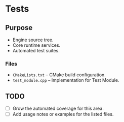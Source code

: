 # Tests

## Purpose
- Engine source tree.
- Core runtime services.
- Automated test suites.

### Files
- `CMakeLists.txt` – CMake build configuration.
- `test_module.cpp` – Implementation for Test Module.

## TODO
- [ ] Grow the automated coverage for this area.
- [ ] Add usage notes or examples for the listed files.
